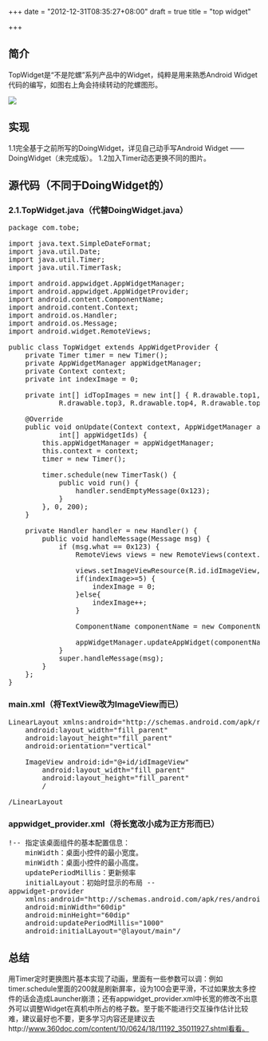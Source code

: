 +++
date = "2012-12-31T08:35:27+08:00"
draft = true
title = "top widget"

+++



## 简介

TopWidget是“不是陀螺”系列产品中的Widget，纯粹是用来熟悉Android Widget代码的编写，如图右上角会持续转动的陀螺图形。

![](/images/TopWidget.jpg)

## 实现

1.1完全基于之前所写的DoingWidget，详见自己动手写Android Widget —— DoingWidget（未完成版）。
1.2加入Timer动态更换不同的图片。

## 源代码（不同于DoingWidget的）

### 2.1.TopWidget.java（代替DoingWidget.java）

<pre>
package com.tobe;

import java.text.SimpleDateFormat;
import java.util.Date;
import java.util.Timer;
import java.util.TimerTask;

import android.appwidget.AppWidgetManager;
import android.appwidget.AppWidgetProvider;
import android.content.ComponentName;
import android.content.Context;
import android.os.Handler;
import android.os.Message;
import android.widget.RemoteViews;

public class TopWidget extends AppWidgetProvider {
	private Timer timer = new Timer();
	private AppWidgetManager appWidgetManager;
	private Context context;
	private int indexImage = 0;

	private int[] idTopImages = new int[] { R.drawable.top1, R.drawable.top2,
			R.drawable.top3, R.drawable.top4, R.drawable.top5, R.drawable.top6};

	@Override
	public void onUpdate(Context context, AppWidgetManager appWidgetManager,
			int[] appWidgetIds) {
		this.appWidgetManager = appWidgetManager;
		this.context = context;
		timer = new Timer();

		timer.schedule(new TimerTask() {
			public void run() {
				handler.sendEmptyMessage(0x123);
			}
		}, 0, 200);
	}

	private Handler handler = new Handler() {
		public void handleMessage(Message msg) {
			if (msg.what == 0x123) {
				RemoteViews views = new RemoteViews(context.getPackageName(), R.layout.main);
				
				views.setImageViewResource(R.id.idImageView, idTopImages[indexImage]);
				if(indexImage>=5) {
					indexImage = 0;
				}else{
					indexImage++;
				}
				
				ComponentName componentName = new ComponentName(context, TopWidget.class);
				
				appWidgetManager.updateAppWidget(componentName, views);
			}
			super.handleMessage(msg);
		}
	};
}
</pre>

### main.xml（将TextView改为ImageView而已）

<pre>
LinearLayout xmlns:android="http://schemas.android.com/apk/res/android"
    android:layout_width="fill_parent"
    android:layout_height="fill_parent"
    android:orientation="vertical" 

    ImageView android:id="@+id/idImageView"
        android:layout_width="fill_parent"
        android:layout_height="fill_parent" 
        /

/LinearLayout
</pre>

### appwidget_provider.xml（将长宽改小成为正方形而已）

<pre>
!-- 指定该桌面组件的基本配置信息：
	minWidth：桌面小控件的最小宽度。
	minWidth：桌面小控件的最小高度。
	updatePeriodMillis：更新频率
	initialLayout：初始时显示的布局 --
appwidget-provider
	xmlns:android="http://schemas.android.com/apk/res/android"
	android:minWidth="60dip"
	android:minHeight="60dip"
	android:updatePeriodMillis="1000"
	android:initialLayout="@layout/main"/
</pre>

## 总结

用Timer定时更换图片基本实现了动画，里面有一些参数可以调：例如timer.schedule里面的200就是刷新屏率，设为100会更平滑，不过如果放太多控件的话会造成Launcher崩溃；还有appwidget_provider.xml中长宽的修改不出意外可以调整Widget在真机中所占的格子数。至于能不能进行交互操作估计比较难，建议最好也不要，更多学习内容还是建议去http://www.360doc.com/content/10/0624/18/11192_35011927.shtml看看。